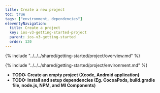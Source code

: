 ```yaml
---
title: Create a new project
toc: true
tags: ["environment, dependencies"]
eleventyNavigation:
  title: Create a project
  key: ios-v3-getting-started-project
  parent: ios-v3-getting-started
  order: 120
---
```


<!-- Overview -->
{% include "../../../shared/getting-started/project/overview.md" %}

<!-- Environment -->
{% include "../../../shared/getting-started/project/environment.md" %}

* **TODO: Create an empty project (Xcode, Android application)**
* **TODO: Install and setup dependencies (Eg. CocoaPods, build.gradle file, node.js, NPM, and MI Components)**
